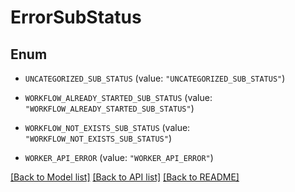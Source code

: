 # ErrorSubStatus

## Enum


* `UNCATEGORIZED_SUB_STATUS` (value: `"UNCATEGORIZED_SUB_STATUS"`)

* `WORKFLOW_ALREADY_STARTED_SUB_STATUS` (value: `"WORKFLOW_ALREADY_STARTED_SUB_STATUS"`)

* `WORKFLOW_NOT_EXISTS_SUB_STATUS` (value: `"WORKFLOW_NOT_EXISTS_SUB_STATUS"`)

* `WORKER_API_ERROR` (value: `"WORKER_API_ERROR"`)


[[Back to Model list]](../README.md#documentation-for-models) [[Back to API list]](../README.md#documentation-for-api-endpoints) [[Back to README]](../README.md)



